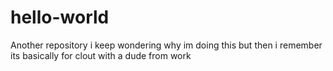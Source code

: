 # hello-world
Another repository
i keep wondering why im doing this but then i remember its basically for clout with a dude from work
